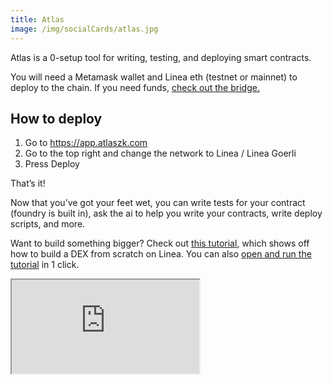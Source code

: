 ```yaml
---
title: Atlas
image: /img/socialCards/atlas.jpg
---
```


Atlas is a 0-setup tool for writing, testing, and deploying smart contracts.

You will need a Metamask wallet and Linea eth (testnet or mainnet) to deploy to the chain. If you need funds, [check out the bridge.](https://bridge.linea.build/)

## How to deploy

1. Go to https://app.atlaszk.com
2. Go to the top right and change the network to Linea / Linea Goerli
3. Press Deploy

That’s it!

Now that you’ve got your feet wet, you can write tests for your contract (foundry is built in), ask the ai to help you write your contracts, write deploy scripts, and more.

Want to build something bigger? Check out [this tutorial](https://www.youtube.com/embed/mnyYizj3l_8?si=eVXHsWWZxlg9EU4D), which shows off how to build a DEX from scratch on Linea. You can also [open and run the tutorial](https://app.atlaszk.com/projects?template=https://github.com/sameesiddiqui/LilDex&open=LilDex.sol) in 1 click.

<div class="center-container">
    <div class="video-container">
      <iframe
        class="video-iframe"
        src="https://www.youtube.com/embed/mnyYizj3l_8?si=eVXHsWWZxlg9EU4D"
        title="How to build a DEX (like uniswap) in 1 smart contract"
        allow="accelerometer; autoplay; clipboard-write; encrypted-media; gyroscope; picture-in-picture; web-share"
        allowFullScreen></iframe>
    </div>
</div>
